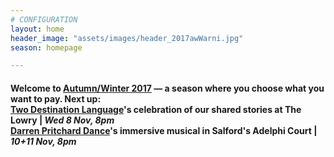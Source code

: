 ```yaml
---
# CONFIGURATION
layout: home
header_image: "assets/images/header_2017awWarni.jpg"
season: homepage

---
```

#### Welcome to [Autumn/Winter 2017](/current/2017-autumnwinter) — a season where you choose what you want to pay. Next up:<br>[Two Destination Language](/current/2017-autumnwinter/2destlang)'s celebration of our shared stories at The Lowry | *Wed 8 Nov, 8pm*<br>[Darren Pritchard Dance](/current/2017-autumnwinter/pritchard)'s immersive musical in Salford's Adelphi Court | *10+11 Nov, 8pm*
